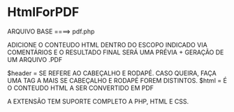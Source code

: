 # HtmlForPDF

ARQUIVO BASE ====> pdf.php

ADICIONE O CONTEUDO HTML DENTRO DO ESCOPO INDICADO VIA COMENTÁRIOS E O RESULTADO FINAL SERÁ UMA PRÉVIA + GERAÇÃO DE UM ARQUIVO .PDF 

$header = SE REFERE AO CABEÇALHO E RODAPÉ. CASO QUEIRA, FAÇA UMA TAG A MAIS SE CABEÇALHO E RODAPÉ FOREM DISTINTOS.
$html = É O CONTEUDO HTML A SER CONVERTIDO EM PDF

A EXTENSÃO TEM SUPORTE COMPLETO A PHP, HTML E CSS.
